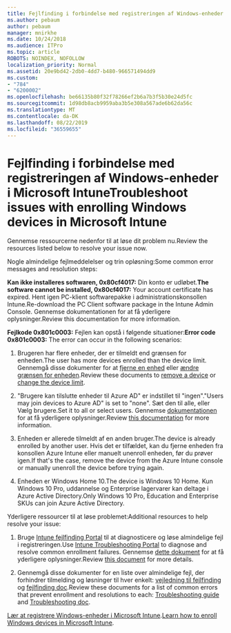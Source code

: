 ```yaml
---
title: Fejlfinding i forbindelse med registreringen af Windows-enheder i Microsoft Intune
ms.author: pebaum
author: pebaum
manager: mnirkhe
ms.date: 10/24/2018
ms.audience: ITPro
ms.topic: article
ROBOTS: NOINDEX, NOFOLLOW
localization_priority: Normal
ms.assetid: 20e9bd42-2db0-4dd7-b480-966571494dd9
ms.custom:
- "784"
- "6200002"
ms.openlocfilehash: be66135b80f32f78266ef2b6a7b3f5b30e24d5fc
ms.sourcegitcommit: 1d98db8acb9959aba3b5e308a567ade6b62da56c
ms.translationtype: MT
ms.contentlocale: da-DK
ms.lasthandoff: 08/22/2019
ms.locfileid: "36559655"
---
```

# <a name="troubleshoot-issues-with-enrolling-windows-devices-in-microsoft-intune"></a><span data-ttu-id="9396c-102">Fejlfinding i forbindelse med registreringen af Windows-enheder i Microsoft Intune</span><span class="sxs-lookup"><span data-stu-id="9396c-102">Troubleshoot issues with enrolling Windows devices in Microsoft Intune</span></span>

<span data-ttu-id="9396c-103">Gennemse ressourcerne nedenfor til at løse dit problem nu.</span><span class="sxs-lookup"><span data-stu-id="9396c-103">Review the resources listed below to resolve your issue now.</span></span>
  
<span data-ttu-id="9396c-104">Nogle almindelige fejlmeddelelser og trin opløsning:</span><span class="sxs-lookup"><span data-stu-id="9396c-104">Some common error messages and resolution steps:</span></span>
  
 <span data-ttu-id="9396c-105">**Kan ikke installeres softwaren, 0x80cf4017:** Din konto er udløbet.</span><span class="sxs-lookup"><span data-stu-id="9396c-105">**The software cannot be installed, 0x80cf4017:** Your account certificate has expired.</span></span> <span data-ttu-id="9396c-106">Hent igen PC-klient softwarepakke i administrationskonsollen Intune.</span><span class="sxs-lookup"><span data-stu-id="9396c-106">Re-download the PC Client software package in the Intune Admin Console.</span></span> <span data-ttu-id="9396c-107">Gennemse dokumentationen for at få yderligere oplysninger.</span><span class="sxs-lookup"><span data-stu-id="9396c-107">Review this documentation for more information.</span></span>
  
 <span data-ttu-id="9396c-108">**Fejlkode 0x801c0003:** Fejlen kan opstå i følgende situationer:</span><span class="sxs-lookup"><span data-stu-id="9396c-108">**Error code 0x801c0003:** The error can occur in the following scenarios:</span></span>
  
1. <span data-ttu-id="9396c-109">Brugeren har flere enheder, der er tilmeldt end grænsen for enheden.</span><span class="sxs-lookup"><span data-stu-id="9396c-109">The user has more devices enrolled than the device limit.</span></span> <span data-ttu-id="9396c-110">Gennemgå disse dokumenter for at [fjerne en enhed](https://docs.microsoft.com/intune/devices-wipe) eller [ændre grænsen for enheden](https://docs.microsoft.com/intune/enrollment-restrictions-set#set-device-limit-restrictions).</span><span class="sxs-lookup"><span data-stu-id="9396c-110">Review these documents to [remove a device](https://docs.microsoft.com/intune/devices-wipe) or [change the device limit](https://docs.microsoft.com/intune/enrollment-restrictions-set#set-device-limit-restrictions).</span></span>

2. <span data-ttu-id="9396c-111">"Brugere kan tilslutte enheder til Azure AD" er indstillet til "ingen".</span><span class="sxs-lookup"><span data-stu-id="9396c-111">"Users may join devices to Azure AD" is set to "none".</span></span> <span data-ttu-id="9396c-112">Sæt den til alle, eller Vælg brugere.</span><span class="sxs-lookup"><span data-stu-id="9396c-112">Set it to all or select users.</span></span> <span data-ttu-id="9396c-113">Gennemse [dokumentationen](https://docs.microsoft.com/azure/active-directory/device-management-azure-portal#configure-device-settings) for at få yderligere oplysninger.</span><span class="sxs-lookup"><span data-stu-id="9396c-113">Review [this documentation](https://docs.microsoft.com/azure/active-directory/device-management-azure-portal#configure-device-settings) for more information.</span></span>

3. <span data-ttu-id="9396c-114">Enheden er allerede tilmeldt af en anden bruger.</span><span class="sxs-lookup"><span data-stu-id="9396c-114">The device is already enrolled by another user.</span></span> <span data-ttu-id="9396c-115">Hvis det er tilfældet, kan du fjerne enheden fra konsollen Azure Intune eller manuelt unenroll enheden, før du prøver igen.</span><span class="sxs-lookup"><span data-stu-id="9396c-115">If that's the case, remove the device from the Azure Intune console or manually unenroll the device before trying again.</span></span>

4. <span data-ttu-id="9396c-116">Enheden er Windows Home 10.</span><span class="sxs-lookup"><span data-stu-id="9396c-116">The device is Windows 10 Home.</span></span> <span data-ttu-id="9396c-117">Kun Windows 10 Pro, uddannelse og Enterprise lagervarer kan deltage i Azure Active Directory.</span><span class="sxs-lookup"><span data-stu-id="9396c-117">Only Windows 10 Pro, Education and Enterprise SKUs can join Azure Active Directory.</span></span>

<span data-ttu-id="9396c-118">Yderligere ressourcer til at løse problemet:</span><span class="sxs-lookup"><span data-stu-id="9396c-118">Additional resources to help resolve your issue:</span></span>
  
1. <span data-ttu-id="9396c-119">Bruge [Intune fejlfinding Portal](https://devicemanagement.microsoft.com/#blade/Microsoft_Intune_DeviceSettings/TroubleshootBlade) til at diagnosticere og løse almindelige fejl i registreringen.</span><span class="sxs-lookup"><span data-stu-id="9396c-119">Use [Intune Troubleshooting Portal](https://devicemanagement.microsoft.com/#blade/Microsoft_Intune_DeviceSettings/TroubleshootBlade) to diagnose and resolve common enrollment failures.</span></span> <span data-ttu-id="9396c-120">Gennemse [dette dokument](https://docs.microsoft.com/intune/help-desk-operators) for at få yderligere oplysninger.</span><span class="sxs-lookup"><span data-stu-id="9396c-120">Review [this document](https://docs.microsoft.com/intune/help-desk-operators) for more details.</span></span>

2. <span data-ttu-id="9396c-121">Gennemgå disse dokumenter for en liste over almindelige fejl, der forhindrer tilmelding og løsninger til hver enkelt: [vejledning til fejlfinding](https://support.microsoft.com/help/4089533/troubleshooting-windows-device-enrollment-problems-in-microsoft-intune) og [fejlfinding doc](https://docs.microsoft.com/intune-classic/troubleshoot/troubleshoot-device-enrollment-in-intune).</span><span class="sxs-lookup"><span data-stu-id="9396c-121">Review these documents for a list of common errors that prevent enrollment and resolutions to each: [Troubleshooting guide](https://support.microsoft.com/help/4089533/troubleshooting-windows-device-enrollment-problems-in-microsoft-intune) and [Troubleshooting doc](https://docs.microsoft.com/intune-classic/troubleshoot/troubleshoot-device-enrollment-in-intune).</span></span>

<span data-ttu-id="9396c-122">[Lær at registrere Windows-enheder i Microsoft Intune](https://docs.microsoft.com/intune/windows-enroll).</span><span class="sxs-lookup"><span data-stu-id="9396c-122">[Learn how to enroll Windows devices in Microsoft Intune](https://docs.microsoft.com/intune/windows-enroll).</span></span>
